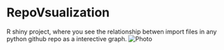 # RepoVsualization
R shiny project, where you see the relationship betwen import files in  any python github repo as a interective graph.
![Photo](https://github.com/skuam/RepoVsualization/blob/master/grapRepoVisualisation.PNG)
